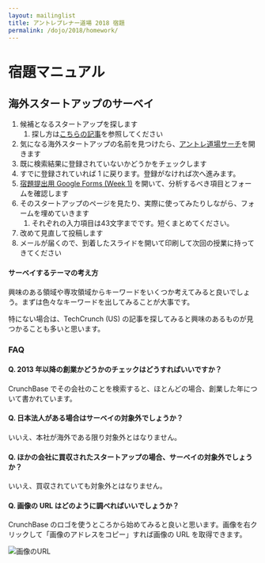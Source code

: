 ```yaml
---
layout: mailinglist
title: アントレプレナー道場 2018 宿題
permalink: /dojo/2018/homework/
---
```

# 宿題マニュアル

## 海外スタートアップのサーベイ

1. 候補となるスタートアップを探します
    1. 探し方は[こちらの記事](https://medium.com/@tumada/web-service-survey-7bceaab2f7c2)を参照してください
1. 気になる海外スタートアップの名前を見つけたら、[アントレ道場サーチ](https://www.hongotechgarage.com/dojo/search/)を開きます
1. 既に検索結果に登録されていないかどうかをチェックします
1. すでに登録されていれば 1 に戻ります。登録がなければ次へ進みます。
1. [宿題提出用 Google Forms (Week 1)](https://goo.gl/forms/14fKVGCgLpMVGHgh2) を開いて、分析するべき項目とフォームを確認します
1. そのスタートアップのページを見たり、実際に使ってみたりしながら、フォームを埋めていきます
    1. それぞれの入力項目は43文字までです。短くまとめてください。
1. 改めて見直して投稿します
1. メールが届くので、到着したスライドを開いて印刷して次回の授業に持ってきてください

#### サーベイするテーマの考え方

興味のある領域や専攻領域からキーワードをいくつか考えてみると良いでしょう。まずは色々なキーワードを出してみることが大事です。

特にない場合は、TechCrunch (US) の記事を探してみると興味のあるものが見つかることも多いと思います。

### FAQ

#### Q. 2013 年以降の創業かどうかのチェックはどうすればいいですか？

CrunchBase でその会社のことを検索すると、ほとんどの場合、創業した年について書かれています。

#### Q. 日本法人がある場合はサーベイの対象外でしょうか？

いいえ、本社が海外である限り対象外とはなりません。

#### Q. ほかの会社に買収されたスタートアップの場合、サーベイの対象外でしょうか？

いいえ、買収されていても対象外とはなりません。

#### Q. 画像の URL はどのように調べればいいでしょうか？

CrunchBase のロゴを使うところから始めてみると良いと思います。画像を右クリックして「画像のアドレスをコピー」すれば画像の URL を取得できます。

![画像のURL](../images/copy_address.PNG)


